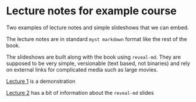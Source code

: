 # Lecture notes for example course

Two examples of lecture notes and simple slideshows that we can embed.

The lecture notes are in standard `myst markdown` format like the rest of the book.

The slideshows are built along with the book using `reveal-md`. They are supposed to 
be very simple, versionable (text based, not binaries) and rely on external links for
complicated media such as large movies. 

[Lecture 1](Lecture_example_1) is a demonstration

[Lecture 2](Lecture_example_2) has a bit of information about the `reveal-md` slides 